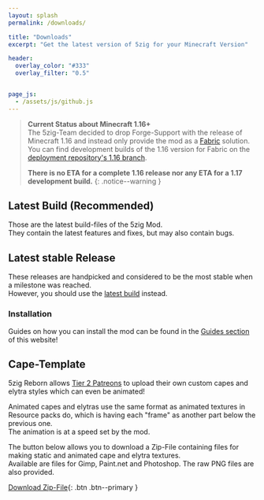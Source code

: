 ```yaml
---
layout: splash
permalink: /downloads/

title: "Downloads"
excerpt: "Get the latest version of 5zig for your Minecraft Version"

header:
  overlay_color: "#333"
  overlay_filter: "0.5"


page_js:
  - /assets/js/github.js
---
```


<!--
{% capture dev-builds %}
The 5zig-Team decided to drop Forge-Support with the release of Minecraft 1.16 and instead only provide the mod as a [Fabric](https://fabricmc.net) solution.  
You can find development builds of the 1.16 version for Fabric on the [deployment repository's 1.16 branch](https://github.com/5zig-reborn/deployments/tree/1.16).

**There is no ETA for a complete 1.16 release nor any ETA for a 1.17 development build.**
{% endcapture %}

<div class="notice--warning">
  <h4 class="no_toc">Current Status about Minecraft 1.16+</h4>  
  {{ dev-builds | markdownify }}
</div>
-->

> **Current Status about Minecraft 1.16+**  
> The 5zig-Team decided to drop Forge-Support with the release of Minecraft 1.16 and instead only provide the mod as a [Fabric](https://fabricmc.net) solution.  
> You can find development builds of the 1.16 version for Fabric on the [deployment repository's 1.16 branch](https://github.com/5zig-reborn/deployments/tree/1.16).
> 
> **There is no ETA for a complete 1.16 release nor any ETA for a 1.17 development build.**
{: .notice--warning }

## Latest Build (Recommended)
Those are the latest build-files of the 5zig Mod.  
They contain the latest features and fixes, but may also contain bugs.

<div id="downloads"></div>

## Latest stable Release
These releases are handpicked and considered to be the most stable when a milestone was reached.  
However, you should use the [latest build](#latest-build-recommended) instead.

<h4 id="stable-name"></h4>

<div id="stable-changelog"></div>
<div id="stable-downloads"></div>

### Installation
Guides on how you can install the mod can be found in the [Guides section](/guides/) of this website!

## Cape-Template
5zig Reborn allows [Tier 2 Patreons](https://patreon.com/5zig) to upload their own custom capes and elytra styles which can even be animated!

Animated capes and elytras use the same format as animated textures in Resource packs do, which is having each "frame" as another part below the previous one.  
The animation is at a speed set by the mod.

The button below allows you to download a Zip-File containing files for making static and animated cape and elytra textures.  
Available are files for Gimp, Paint.net and Photoshop. The raw PNG files are also provided.

[<i class='fas fa-download'></i> Download Zip-File](/assets/download/5zig-Reborn-Cape-Templates.zip){: .btn .btn--primary }
